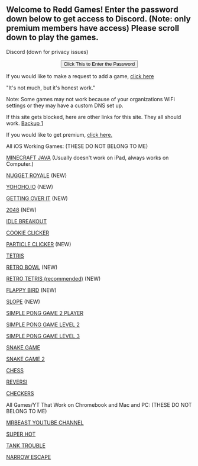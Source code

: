 ## Welcome to Redd Games! Enter the password down below to get access to Discord. (Note: only premium members have access) Please scroll down to play the games.
Discord (down for privacy issues)
<SCRIPT>
function passWord() {
var testV = 1;
var pass1 = prompt('Please Enter the Password to access discord',' ');
while (testV < 3) {
if (!pass1) 
history.go(-1);
if (pass1.toLowerCase() == "bobux") {
alert('Access Granted. æ‹¾');
window.open('dicord.html');
break;
} 
testV+=1;
var pass1 = 
prompt('Access Denied - Password Incorrect, Please Try Again.','Password');
}
if (pass1.toLowerCase()!="password" & testV ==3) 
history.go(-1);
return " ";
} 
</SCRIPT>
<CENTER>
<FORM>
<input type="button" value="Click This to Enter the Password" onClick="passWord()">
</FORM>
</CENTER>
 

 If you would like to make a request to add a game, [click here](outred.github.io/addagame.html)
 
 "It's not much, but it's honest work."
 
 Note: Some games may not work because of your organizations WiFi settings or they may have a custom DNS set up.
 
 If this site gets blocked, here are other links for this site. They all should work.
 [Backup 1](https://ccsgames.github.io/outred.github.io/)
 
 If you would like to get premium, [click here.](https://outred.github.io/premium.md)
 
  All iOS Working Games: (THESE DO NOT BELONG TO ME)

 [MINECRAFT JAVA](https://outred.github.io/Chill-Eaglers/) (Usually doesn't work on iPad, always works on Computer.)

 [NUGGET ROYALE](https://outred.github.io/nuggetroyale.html) (NEW) 
 
 [YOHOHO.IO](https://outred.github.io/yohohoio.html) (NEW)
 
 [GETTING OVER IT](https://outred.github.io/gettingoverit.html) (NEW)
 
 [2048](https://outred.github.io/2048.html) (NEW)

 [IDLE BREAKOUT](https://outred.github.io/outred.github.io-idle-breakout/)

 [COOKIE CLICKER](https://outred.github.io/Cookie-Clicker-Source-Code/)
 
 [PARTICLE CLICKER](https://outred.github.io/particle-clicker/) (NEW)
 
 [TETRIS](https://outred.github.io/javascript-tetris/)
 
 [RETRO BOWL](https://outred.github.io/retro--bowl/) (NEW)

 [RETRO TETRIS (recommended)](https://outred.github.io/react-tetris/) (NEW)
 
 [FLAPPY BIRD](https://outred.github.io/flappy/) (NEW)
 
 [SLOPE](https://outred.github.io/slope.html) (NEW)
 
 [SIMPLE PONG GAME 2 PLAYER](https://outred.github.io/Pong.html)

 [SIMPLE PONG GAME LEVEL 2](https://outred.github.io/Ponglvl2.html)

 [SIMPLE PONG GAME LEVEL 3](https://outred.github.io/Ponglvl3.html)

 [SNAKE GAME](https://outred.github.io/Snake.html) 

 [SNAKE GAME 2](https://outred.github.io/Bettersnake.html)

 [CHESS](https://outred.github.io/chess.html)

 [REVERSI](https://outred.github.io/reversi.html)

 [CHECKERS](https://outred.github.io/checkers.html)

 All Games/YT That Work on Chromebook and Mac and PC: (THESE DO NOT BELONG TO ME)

 [MRBEAST YOUTUBE CHANNEL](https://outred.github.io/mrbeastyt.html)  
 
 [SUPER HOT](https://outred.github.io/superhotmiami.html)
 
 [TANK TROUBLE](https://outred.github.io/tanktrouble.html)
 
 [NARROW ESCAPE](https://outred.github.io/narrowescape.html)
 
